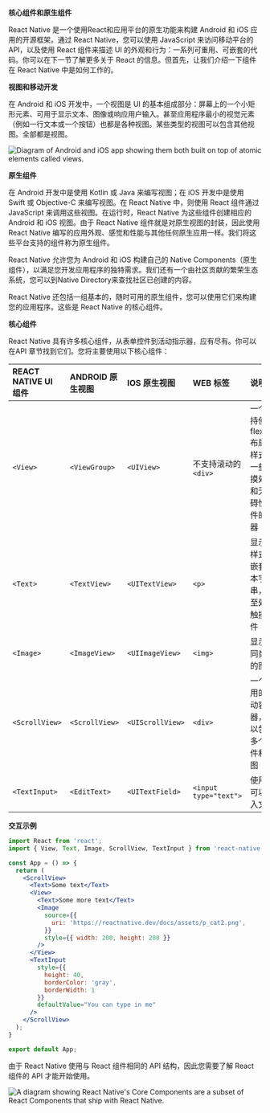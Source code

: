 **核心组件和原生组件**

React Native 是一个使用React和应用平台的原生功能来构建 Android 和 iOS 应用的开源框架。通过 React Native，您可以使用 JavaScript 来访问移动平台的 API，以及使用 React 组件来描述 UI 的外观和行为：一系列可重用、可嵌套的代码。你可以在下一节了解更多关于 React 的信息。但首先，让我们介绍一下组件在 React Native 中是如何工作的。

**视图和移动开发**

在 Android 和 iOS 开发中，一个视图是 UI 的基本组成部分：屏幕上的一个小矩形元素、可用于显示文本、图像或响应用户输入。甚至应用程序最小的视觉元素（例如一行文本或一个按钮）也都是各种视图。某些类型的视图可以包含其他视图。全部都是视图。

![Diagram of Android and iOS app showing them both built on top of atomic elements called views.](https://reactnative.dev/docs/assets/diagram_ios-android-views.svg)

**原生组件**

在 Android 开发中是使用 Kotlin 或 Java 来编写视图；在 iOS 开发中是使用 Swift 或 Objective-C 来编写视图。在 React Native 中，则使用 React 组件通过 JavaScript 来调用这些视图。在运行时，React Native 为这些组件创建相应的 Android 和 iOS 视图。由于 React Native 组件就是对原生视图的封装，因此使用 React Native 编写的应用外观、感觉和性能与其他任何原生应用一样。我们将这些平台支持的组件称为原生组件。

React Native 允许您为 Android 和 iOS 构建自己的 Native Components（原生组件），以满足您开发应用程序的独特需求。我们还有一个由社区贡献的繁荣生态系统，您可以到Native Directory来查找社区已创建的内容。

React Native 还包括一组基本的，随时可用的原生组件，您可以使用它们来构建您的应用程序。这些是 React Native 的核心组件。

**核心组件**

React Native 具有许多核心组件，从表单控件到活动指示器，应有尽有。你可以在API 章节找到它们。您将主要使用以下核心组件：

| REACT NATIVE UI 组件 | ANDROID 原生视图 | IOS 原生视图     | WEB 标签              | 说明                                                         |
| :------------------- | :--------------- | :--------------- | :-------------------- | :----------------------------------------------------------- |
| `<View>`             | `<ViewGroup>`    | `<UIView>`       | 不支持滚动的`<div>`   | 一个支持使用flexbox布局、样式、一些触摸处理和无障碍性控件的容器 |
| `<Text>`             | `<TextView>`     | `<UITextView>`   | `<p>`                 | 显示、样式和嵌套文本字符串，甚至处理触摸事件                 |
| `<Image>`            | `<ImageView>`    | `<UIImageView>`  | `<img>`               | 显示不同类型的图片                                           |
| `<ScrollView>`       | `<ScrollView>`   | `<UIScrollView>` | `<div>`               | 一个通用的滚动容器，可以包含多个组件和视图                   |
| `<TextInput>`        | `<EditText>`     | `<UITextField>`  | `<input type="text">` | 使用户可以输入文本                                           |

**交互示例**

```jsx
import React from 'react';
import { View, Text, Image, ScrollView, TextInput } from 'react-native';

const App = () => {
  return (
    <ScrollView>
      <Text>Some text</Text>
      <View>
        <Text>Some more text</Text>
        <Image
          source={{
            uri: 'https://reactnative.dev/docs/assets/p_cat2.png',
          }}
          style={{ width: 200, height: 200 }}
        />
      </View>
      <TextInput
        style={{
          height: 40,
          borderColor: 'gray',
          borderWidth: 1
        }}
        defaultValue="You can type in me"
      />
    </ScrollView>
  );
}

export default App;
```

由于 React Native 使用与 React 组件相同的 API 结构，因此您需要了解 React 组件的 API 才能开始使用。

![A diagram showing React Native's Core Components are a subset of React Components that ship with React Native.](https://reactnative.dev/docs/assets/diagram_react-native-components.svg)
